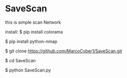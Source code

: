 # SaveScan
this is simple scan Network

install:
$ pip install colorama

$ pip install python-nmap

$ git clone https://github.com/MarcoCyber1/SaveScan.git

$ cd SaveScan

$ python SaveScan.py
